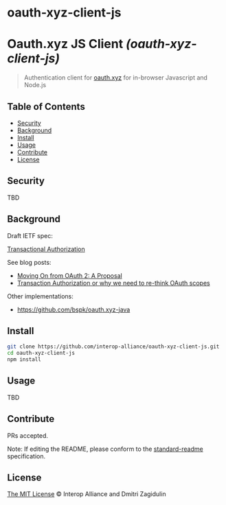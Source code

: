 # oauth-xyz-client-js


# Oauth.xyz JS Client _(oauth-xyz-client-js)_

> Authentication client for [oauth.xyz](https://oauth.xyz/) for in-browser Javascript and Node.js

## Table of Contents

- [Security](#security)
- [Background](#background)
- [Install](#install)
- [Usage](#usage)
- [Contribute](#contribute)
- [License](#license)

## Security

TBD

## Background

Draft IETF spec:

[Transactional Authorization](https://tools.ietf.org/id/draft-richer-transactional-authz-00.html)

See blog posts:

* [Moving On from OAuth 2: A Proposal](https://medium.com/@justinsecurity/moving-on-from-oauth-2-629a00133ade)
* [Transaction Authorization or why we need to re-think OAuth scopes](https://medium.com/oauth-2/transaction-authorization-or-why-we-need-to-re-think-oauth-scopes-2326e2038948)

Other implementations:

* https://github.com/bspk/oauth.xyz-java

## Install

```bash
git clone https://github.com/interop-alliance/oauth-xyz-client-js.git
cd oauth-xyz-client-js
npm install
```

## Usage

TBD

## Contribute

PRs accepted.

Note: If editing the README, please conform to the
[standard-readme](https://github.com/RichardLitt/standard-readme) specification.

## License

[The MIT License](LICENSE.md) © Interop Alliance and Dmitri Zagidulin

